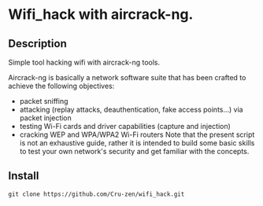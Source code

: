 # Wifi_hack with aircrack-ng.
## Description
Simple tool hacking wifi with aircrack-ng tools.

Aircrack-ng is basically a network software suite that has been crafted to achieve the following objectives:
* packet sniffing
* attacking (replay attacks, deauthentication, fake access points...) via packet injection
* testing Wi-Fi cards and driver capabilities (capture and injection)
* cracking WEP and WPA/WPA2 Wi-Fi routers
Note that the present script is not an exhaustive guide, rather it is intended to build some basic skills to test your own network's security and get familiar with the concepts.

## Install

```
git clone https://github.com/Cru-zen/wifi_hack.git
```


